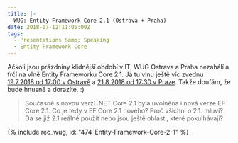 ```yaml
---
title: |-
  WUG: Entity Framework Core 2.1 (Ostrava + Praha)
date: 2018-07-12T11:05:00Z
tags:
  - Presentations &amp; Speaking
  - Entity Framework Core
---
```

Ačkoli jsou prázdniny klidnější období v IT, WUG Ostrava a Praha nezahálí a frčí na vlně Entity Frameworku Core 2.1. Já tu vlnu ještě víc zvednu [19.7.2018 od 17:00 v Ostravě][1] a [21.8.2018 od 17:30 v Praze][2]. Takže doufám, že bude hnusně a dorazíte. :)

> Současně s novou verzí .NET Core 2.1 byla uvolněna i nová verze EF Core 2.1. Co je tedy v EF Core 2.1 nového? Proč všichni o 2.1. mluví? Da se již 2.1 reálné použít nebo jsou ještě oblasti, které pokulhávají?   

{% include rec_wug, id: "474-Entity-Framework-Core-2-1" %}

[1]: https://www.wug.cz/ostrava/akce/1075-Entity-Framework-Core-2-1
[2]: https://www.wug.cz/praha/akce/1073-Entity-Framework-Core-2-1